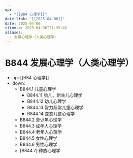 ```yaml
---
up:
  - "[[B84 心理学]]"
date-link: "[[2025-04-06]]"
date: 2025-04-06
ctime-p: 2025-04-06T21:35:45
aliases:
  - 发展心理学（人类心理学）
---
```


# B844 发展心理学（人类心理学）

- up: [[B84 心理学]]
- down:	
	- B844.1 儿童心理学
		- B844.11 胎儿、新生儿心理学
		- B844.12 幼儿心理学
		- B844.13 智力超常儿童心理学
		- B844.14 变态儿童心理学
	- B844.2 青少年心理学
	- B844.3 成年人心理学
	- B844.4 老年人心理学
	- B844.5 女性心理学
	- B844.6 男性心理学
	- [B844.7] 种族心理学
	
